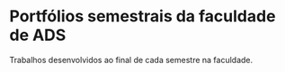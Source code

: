 # Portfólios semestrais da faculdade de ADS
 Trabalhos desenvolvidos ao final de cada semestre na faculdade.
